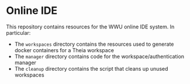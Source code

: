 # Online IDE

This repository contains resources for the WWU online IDE system.  In particular:

* The `workspaces` directory contains the resources used to generate docker containers for a Theia workspace
* The `manager` directory contains code for the workspace/authentication manager
* The `cleanup` directory contains the script that cleans up unused workspaces
